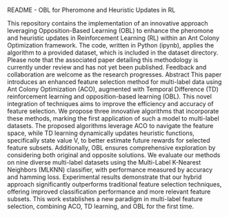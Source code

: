 README - OBL for Pheromone and Heuristic Updates in RL

This repository contains the implementation of an innovative approach leveraging Opposition-Based Learning (OBL) to enhance the pheromone and heuristic updates in Reinforcement Learning (RL) within an Ant Colony Optimization framework. The code, written in Python (ipynb), applies the algorithm to a provided dataset, which is included in the dataset directory. Please note that the associated paper detailing this methodology is currently under review and has not yet been published. Feedback and collaboration are welcome as the research progresses.
Abstract
This paper introduces an enhanced feature selection method for multi-label data using Ant Colony Optimization (ACO), augmented with Temporal Difference (TD) reinforcement learning and opposition-based learning (OBL). This novel integration of techniques aims to improve the efficiency and accuracy of feature selection. We propose three innovative algorithms that incorporate these methods, marking the first application of such a model to multi-label datasets. The proposed algorithms leverage ACO to navigate the feature space, while TD learning dynamically updates heuristic functions, specifically state value V, to better estimate future rewards for selected feature subsets. Additionally, OBL ensures comprehensive exploration by considering both original and opposite solutions. We evaluate our methods on nine diverse multi-label datasets using the Multi-Label K-Nearest Neighbors (MLKNN) classifier, with performance measured by accuracy and hamming loss. Experimental results demonstrate that our hybrid approach significantly outperforms traditional feature selection techniques, offering improved classification performance and more relevant feature subsets. This work establishes a new paradigm in multi-label feature selection, combining ACO, TD learning, and OBL for the first time.
